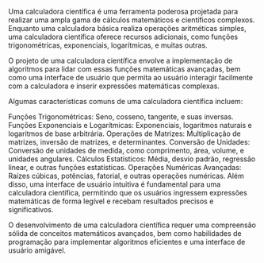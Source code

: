 Uma calculadora científica é uma ferramenta poderosa projetada para realizar uma ampla gama de cálculos matemáticos e científicos complexos. Enquanto uma calculadora básica realiza operações aritméticas simples, uma calculadora científica oferece recursos adicionais, como funções trigonométricas, exponenciais, logarítmicas, e muitas outras.

O projeto de uma calculadora científica envolve a implementação de algoritmos para lidar com essas funções matemáticas avançadas, bem como uma interface de usuário que permita ao usuário interagir facilmente com a calculadora e inserir expressões matemáticas complexas.

Algumas características comuns de uma calculadora científica incluem:

Funções Trigonométricas: Seno, cosseno, tangente, e suas inversas.
Funções Exponenciais e Logarítmicas: Exponenciais, logaritmos naturais e logaritmos de base arbitrária.
Operações de Matrizes: Multiplicação de matrizes, inversão de matrizes, e determinantes.
Conversão de Unidades: Conversão de unidades de medida, como comprimento, área, volume, e unidades angulares.
Cálculos Estatísticos: Média, desvio padrão, regressão linear, e outras funções estatísticas.
Operações Numéricas Avançadas: Raízes cúbicas, potências, fatorial, e outras operações numéricas.
Além disso, uma interface de usuário intuitiva é fundamental para uma calculadora científica, permitindo que os usuários ingressem expressões matemáticas de forma legível e recebam resultados precisos e significativos.

O desenvolvimento de uma calculadora científica requer uma compreensão sólida de conceitos matemáticos avançados, bem como habilidades de programação para implementar algoritmos eficientes e uma interface de usuário amigável.
